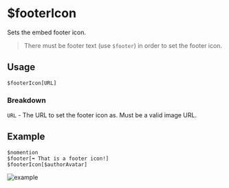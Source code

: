 # $footerIcon
Sets the embed footer icon.
> There must be footer text (use `$footer`) in order to set the footer icon.

## Usage
```
$footerIcon[URL]
```

### Breakdown
`URL` - The URL to set the footer icon as. Must be a valid image URL.

## Example
```
$nomention
$footer[⬅️ That is a footer icon!]
$footerIcon[$authorAvatar]
```

![example](https://user-images.githubusercontent.com/69215413/123020288-1544f180-d3a0-11eb-9378-3e83e1d1cb60.png)
